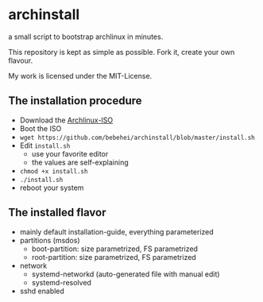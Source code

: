 # archinstall

a small script to bootstrap archlinux in minutes.

This repository is kept as simple as possible. Fork it, create your own flavour.

My work is licensed under the MIT-License.

## The installation procedure

* Download the [Archlinux-ISO](https://www.archlinux.org/download/)
* Boot the ISO
* `wget https://github.com/bebehei/archinstall/blob/master/install.sh`
* Edit `install.sh`
    * use your favorite editor
    * the values are self-explaining
* `chmod +x install.sh`
* `./install.sh`
* reboot your system

## The installed flavor
* mainly default installation-guide, everything parameterized
* partitions (msdos)
    * boot-partition: size parametrized, FS parametrized
    * root-partition: size parametrized, FS parametrized
* network
    * systemd-networkd (auto-generated file with manual edit)
    * systemd-resolved
* sshd enabled
